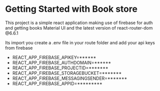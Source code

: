 # Getting Started with Book store

This project is a simple react application making use of firebase for auth and getting books
Material UI and the latest version of react-router-dom @6.6.1

Its import you create a .env file in your route folder and add your api keys from firebase

- REACT_APP_FIREBASE_APIKEY=******
- REACT_APP_FIREBASE_AUTHDOMAIN=******
- REACT_APP_FIREBASE_PROJECTID=*******
- REACT_APP_FIREBASE_STORAGEBUCKET=*******
- REACT_APP_FIREBASE_MESSAGINGSENDER=*******
- REACT_APP_FIREBASE_APPID=*********

